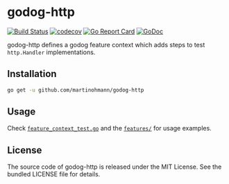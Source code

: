 godog-http
==========

[![Build Status](https://travis-ci.org/martinohmann/godog-http.svg)](https://travis-ci.org/martinohmann/godog-http)
[![codecov](https://codecov.io/gh/martinohmann/godog-http/branch/master/graph/badge.svg)](https://codecov.io/gh/martinohmann/godog-http)
[![Go Report Card](https://goreportcard.com/badge/github.com/martinohmann/godog-http)](https://goreportcard.com/report/github.com/martinohmann/godog-http)
[![GoDoc](https://godoc.org/github.com/martinohmann/godog-http?status.svg)](https://godoc.org/github.com/martinohmann/godog-http)

godog-http defines a godog feature context which adds steps to test `http.Handler` implementations.

Installation
------------

```sh
go get -u github.com/martinohmann/godog-http
```

Usage
-----

Check [`feature_context_test.go`](feature_context_test.go) and the [`features/`](features/) for usage examples.

License
-------

The source code of godog-http is released under the MIT License. See the bundled
LICENSE file for details.
